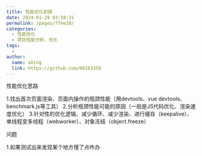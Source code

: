 ```yaml
---
title: 性能优化初探
date: 2024-01-29 03:59:31
permalink: /pages/ffee28/
categories:
  - 性能优化
  - 项目性能分析、优化
tags:
  - 
author: 
  name: aXing
  link: https://github.com/08163356
---
```





性能优化思路

1.找出首次页面渲染、页面内操作的瓶颈性能（用devtools、vue devtools、benchmark.js等工具） 2.分析瓶颈性能可能的原因（一般是JS代码优化、渲染速度优化） 3.针对性的优化逻辑、减少循环、减少渲染、进行缓存（keepalive）、单线程变多线程（webworker）、对象冻结（object.freeze）

问题

1.如果测试出来发现某个地方慢了点咋办<!-- more -->
